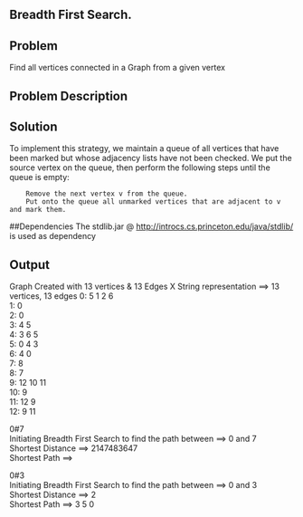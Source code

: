 ## Breadth First Search.

## Problem
  
  Find all vertices connected in a Graph from a given vertex

## Problem Description 
  
## Solution 

   To implement this strategy, we maintain a queue of all vertices that have been marked but whose adjacency lists have not been checked. We put the source vertex on the queue, then perform the following steps until the queue is empty:
		
		Remove the next vertex v from the queue.
		Put onto the queue all unmarked vertices that are adjacent to v and mark them.
   

	
##Dependencies 
 The stdlib.jar @ http://introcs.cs.princeton.edu/java/stdlib/ is used as dependency     
 
## Output 

Graph Created with  13  vertices &  13 Edges
X
String representation ==> 13 vertices, 13 edges 
0: 5 1 2 6     
1: 0       
2: 0   
3: 4 5  
4: 3 6 5      
5: 0 4 3    
6: 4 0   
7: 8    
8: 7    
9: 12 10 11    
10: 9    
11: 12 9    
12: 9 11    


0#7    
Initiating Breadth First Search to find the path between ==> 0   and 7   
Shortest Distance ==>  2147483647   
Shortest Path ==>     
  
0#3   
Initiating Breadth First Search to find the path between ==> 0   and 3   
Shortest Distance ==>  2   
Shortest Path ==>  3 5 0           